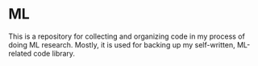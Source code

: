 # ML
This is a repository for collecting and organizing code in my process of doing ML research. Mostly, it is used for backing up my self-written, ML-related code library.
